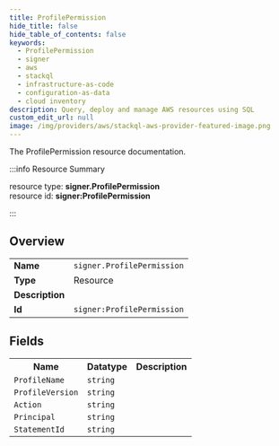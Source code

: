 ```yaml
---
title: ProfilePermission
hide_title: false
hide_table_of_contents: false
keywords:
  - ProfilePermission
  - signer
  - aws
  - stackql
  - infrastructure-as-code
  - configuration-as-data
  - cloud inventory
description: Query, deploy and manage AWS resources using SQL
custom_edit_url: null
image: /img/providers/aws/stackql-aws-provider-featured-image.png
---
```

The ProfilePermission resource documentation.

:::info Resource Summary

<div class="row">
<div class="providerDocColumn">
<span>resource type:&nbsp;<b>signer.ProfilePermission</b></span><br />
<span>resource id:&nbsp;<b>signer:ProfilePermission</b></span><br />
</div>
</div>

:::

## Overview
<table><tbody>
<tr><td><b>Name</b></td><td><code>signer.ProfilePermission</code></td></tr>
<tr><td><b>Type</b></td><td>Resource</td></tr>
<tr><td><b>Description</b></td><td></td></tr>
<tr><td><b>Id</b></td><td><code>signer:ProfilePermission</code></td></tr>
</tbody></table>

## Fields
<table><tbody>
<tr><th>Name</th><th>Datatype</th><th>Description</th></tr>
<tr><td><code>ProfileName</code></td><td><code>string</code></td><td></td></tr><tr><td><code>ProfileVersion</code></td><td><code>string</code></td><td></td></tr><tr><td><code>Action</code></td><td><code>string</code></td><td></td></tr><tr><td><code>Principal</code></td><td><code>string</code></td><td></td></tr><tr><td><code>StatementId</code></td><td><code>string</code></td><td></td></tr>
</tbody></table>